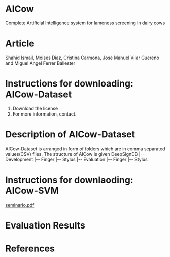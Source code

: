 # AICow
Complete Artificial Intelligence system for lameness screening in dairy cows
# Article
Shahid Ismail, Moises Diaz, Cristina Carmona, Jose Manuel Vilar Guereno and Miguel Angel Ferrer Ballester
# Instructions for downloading: AICow-Dataset
1. Download the license
2. For more information, contact.
# Description of AICow-Dataset
AICow-Dataset is arranged in form of folders which are in comma separated values(CSV) files. The structure of AICow is given
DeepSignDB |-- Development
    |-- Finger
    |-- Stylus
|-- Evaluation
    |-- Finger
    |-- Stylus


# Instructions for downlaoding: AICow-SVM
[seminario.pdf](https://github.com/Shahid-Ismail/Test/files/10324533/seminario.pdf)
# Evaluation Results
# References

